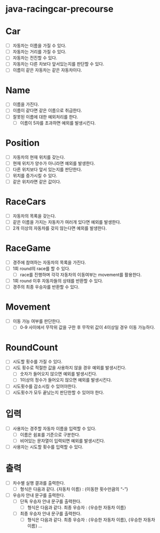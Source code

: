 # java-racingcar-precourse

# Car

- [ ]  자동차는 이름을 가질 수 있다.
- [ ]  자동차는 거리를 가질 수 있다.
- [ ]  자동차는 전진할 수 있다.
- [ ]  자동차는 다른 차보다 앞서있는지를 판단할 수 있다.
- [ ]  이름이 같은 자동차는 같은 자동차이다.

# Name

- [ ]  이름을 가진다.
- [ ]  이름이 같다면 같은 이름으로 취급한다.
- [ ]  잘못된 이름에 대한 예외처리를 한다.
    - [ ]  이름이 5자를 초과하면 예외를 발생시킨다.

# Position

- [ ]  자동차의 현재 위치를 갖는다.
- [ ]  현재 위치가 양수가 아니라면 예외를 발생한다.
- [ ]  다른 위치보다 앞서 있는지를 판단한다.
- [ ]  위치를 증가시킬 수 있다.
- [ ]  같은 위치라면 같은 값이다.

# RaceCars

- [ ]  자동차의 목록을 갖는다.
- [ ]  같은 이름을 가지는 자동차가 여러개 있다면 예외를 발생한다.
- [ ]  2개 이상의 자동차를 갖지 않는다면 예외를 발생한다.

# RaceGame

- [ ]  경주에 참여하는 자동차의 목록을 가진다.
- [ ]  1회 round의 race를 할 수 있다.
    - [ ]  race를 진행하며 각각 자동차의 이동여부는 movement를 활용한다.
- [ ]  1회 round 이후 자동차들의 상태를 반환할 수 있다.
- [ ]  경주의 최종 우승자를 반환할 수 있다.

# Movement

- [ ]  이동 가능 여부를 판단한다.
    - [ ]  0-9 사이에서 무작위 값을 구한 후 무작위 값이 4이상일 경우 이동 가능하다.

# RoundCount

- [ ]  시도할 횟수를 가질 수 있다.
- [ ]  시도 횟수로 적절한 값을 사용하지 않을 경우 예외를 발생시킨다.
    - [ ]  숫자가 들어오지 않으면 예외를 발생시킨다.
    - [ ]  1이상의 정수가 들어오지 않으면 예외를 발생시킨다.
- [ ]  시도횟수를 감소시킬 수 있어야한다.
- [ ]  시도횟수가 모두 끝났는지 판단한할 수 있어야 한다.

# 입력

- [ ]  사용자는 경주할 자동차 이름을 입력할 수 있다.
    - [ ]  이름은 쉼표를 기준으로 구분한다.
    - [ ]  비어있는 문자열이 입력되면 예외를 발생시킨다.

- [ ]  사용자는 시도할 횟수를 입력할 수 있다.

# 출력

- [ ]  차수별 실행 결과를 출력한다.
    - [ ]  형식은 다음과 같다. {자동차 이름} : {이동한 횟수만큼의 “-”}
- [ ]  우승자 안내 문구를 출력한다.
    - [ ]  단독 우승자 안내 문구를 출력한다.
        - [ ]  형식은 다음과 같다. 최종 우승자 : {우승한 자동차 이름}
    - [ ]  최종 우승자 안내 문구를 출력한다.
        - [ ]  형식은 다음과 같다. 최종 우승자 : {우승한 자동차 이름}, {우승한 자동차 이름} …